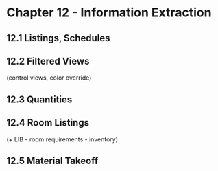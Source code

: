 # Chapter 12 - Information Extraction

## 12.1 Listings, Schedules

## 12.2 Filtered Views

(control views, color override)

## 12.3 Quantities

## 12.4 Room Listings

(+ LIB - room requirements - inventory)

## 12.5 Material Takeoff
